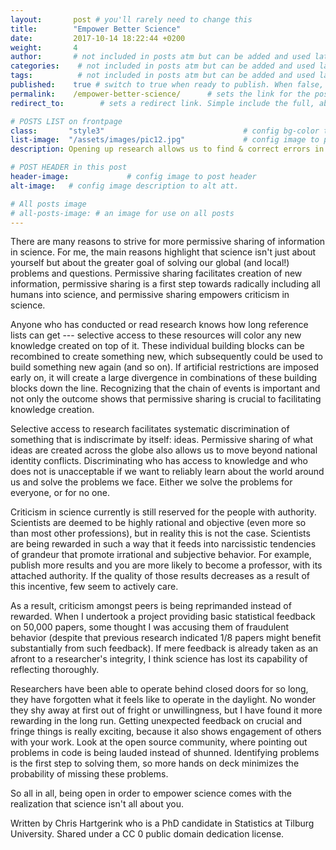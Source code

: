 ```yaml
---
layout:       post # you'll rarely need to change this
title:        "Empower Better Science"
date:         2017-10-14 18:22:44 +0200
weight:       4
author:       # not included in posts atm but can be added and used later
categories:    # not included in posts atm but can be added and used later
tags:          # not included in posts atm but can be added and used later
published:    true # switch to true when ready to publish. When false, you can check your links and share drafts using the github file for this page e.g https://github.com/sparcopen/open-to/blob/master/_posts/2017-04-10-welcome-to-jekyll.markdown
permalink:    /empower-better-science/      # sets the link for the post. E.g permalink: /battle-disease/
redirect_to:        # sets a redirect link. Simple include the full, absolute link you want below

# POSTS LIST on frontpage
class:       "style3"                               # config bg-color to post list card (1 to 5)
list-image:  "/assets/images/pic12.jpg"             # config image to post list card (1 to 15 are generic colors and will fit with anything used if no images can be found)
description: Opening up research allows us to find & correct errors in the literature that could otherwise go unnoticed.

# POST HEADER in this post
header-image:             # config image to post header
alt-image:   # config image description to alt att.

# All posts image
# all-posts-image: # an image for use on all posts
---
```


There are many reasons to strive for more permissive sharing of information in science. For me, the main reasons highlight that science isn't just about yourself but about the greater goal of solving our global (and local!) problems and questions. Permissive sharing facilitates creation of new information, permissive sharing is a first step towards radically including all humans into science, and permissive sharing empowers criticism in science.

Anyone who has conducted or read research knows how long reference lists can get --- selective access to these resources will color any new knowledge created on top of it. These individual building blocks can be recombined to create something new, which subsequently could be used to build something new again (and so on). If artificial restrictions are imposed early on, it will create a large divergence in combinations of these building blocks down the line. Recognizing that the chain of events is important and not only the outcome shows that permissive sharing is crucial to facilitating knowledge creation.

Selective access to research facilitates systematic discrimination of something that is indiscrimate by itself: ideas. Permissive sharing of what ideas are created across the globe also allows us to move beyond national identity conflicts. Discriminating who has access to knowledge and who does not is unacceptable if we want to reliably learn about the world around us and solve the problems we face. Either we solve the problems for everyone, or for no one.

Criticism in science currently is still reserved for the people with authority. Scientists are deemed to be highly rational and objective (even more so than most other professions), but in reality this is not the case. Scientists are being rewarded in such a way that it feeds into narcissistic tendencies of grandeur that promote irrational and subjective behavior. For example, publish more results and you are more likely to become a professor, with its attached authority. If the quality of those results decreases as a result of this incentive, few seem to actively care.

As a result, criticism amongst peers is being reprimanded instead of rewarded. When I undertook a project providing basic statistical feedback on 50,000 papers, some thought I was accusing them of fraudulent behavior (despite that previous research indicated 1/8 papers might benefit substantially from such feedback). If mere feedback is already taken as an afront to a researcher's integrity, I think science has lost its capability of reflecting thoroughly.

Researchers have been able to operate behind closed doors for so long, they have forgotten what it feels like to operate in the daylight. No wonder they shy away at first out of fright or unwillingness, but I have found it more rewarding in the long run. Getting unexpected feedback on crucial and fringe things is really exciting, because it also shows engagement of others with your work. Look at the open source community, where pointing out problems in code is being lauded instead of shunned. Identifying problems is the first step to solving them, so more hands on deck minimizes the probability of missing these problems.

So all in all, being open in order to empower science comes with the realization that science isn't all about you.

Written by Chris Hartgerink who is a PhD candidate in Statistics at Tilburg University. Shared under a CC 0 public domain dedication license.
